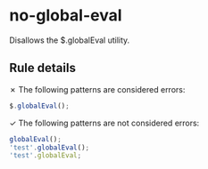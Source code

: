 # no-global-eval

Disallows the $.globalEval utility.

## Rule details

✗ The following patterns are considered errors:
```js
$.globalEval();
```

✓ The following patterns are not considered errors:
```js
globalEval();
'test'.globalEval();
'test'.globalEval;
```
